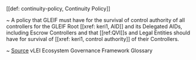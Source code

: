 [[def: continuity-policy, Continuity Policy]]

~ A policy that GLEIF must have for the survival of control authority of all controllers for the GLEIF Root [[xref: keri1, AID]] and its Delegated AIDs, including Escrow Controllers and that [[ref:QVI]]s and Legal Entities should have for survival of [[xref: keri1, control authority]] of their Controllers.

~ [Source](https://www.gleif.org/vlei/introducing-the-vlei-ecosystem-governance-framework/2023-12-15_vlei-egf-v2.0-glossary_v1.3_final.pdf) vLEI Ecosystem Governance Framework Glossary
